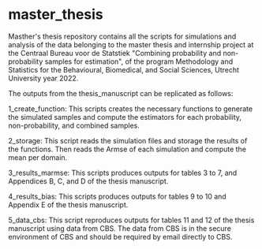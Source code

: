 # master_thesis
Masther's thesis repository contains all the scripts for simulations and analysis of the data
belonging to the master thesis and internship project at the Centraal Bureau voor de 
Statstiek "Combining probability and non-probability samples for estimation", 
of the program Methodology and Statistics for the Behavioural, Biomedical, and Social Sciences, 
Utrecht University year 2022.


The outputs from the thesis_manuscript can be replicated as follows: 

1_create_function: This scripts creates the necessary functions to generate the
simulated samples and compute the estimators for each 
probability, non-probability, and combined samples.

2_storage: This script reads the simulation files and storage the results of the functions.
Then reads the Armse of each simulation and compute the mean per domain.

3_results_marmse: This scripts produces outputs for tables 3 to 7, and Appendices
B, C, and D of the thesis manuscript.

4_results_bias: This scripts produces outputs for tables 9 to 10 and Appendix E of the thesis manuscript.

5_data_cbs: This script reproduces outputs for tables 11 and 12 of the thesis manuscript using data from
CBS. The data from CBS is in the secure environment of CBS and should be required by
email directly to CBS.
